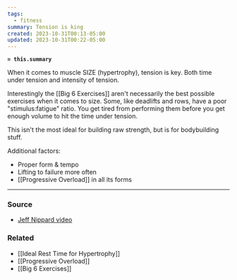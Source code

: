 ```yaml
---
tags:
  - fitness
summary: Tension is king
created: 2023-10-31T00:13-05:00
updated: 2023-10-31T00:22-05:00
---
```

**`= this.summary`**

When it comes to muscle SIZE (hypertrophy), tension is key. Both time under tension and intensity of tension. 

Interestingly the [[Big 6 Exercises]] aren't necessarily the best possible exercises when it comes to size. Some, like deadlifts and rows, have a poor "stimulus:fatigue" ratio. You get tired from performing them before you get enough volume to hit the time under tension.

This isn't the most ideal for building raw strength, but is for bodybuilding stuff.

Additional factors:
- Proper form & tempo
- Lifting to failure more often
- [[Progressive Overload]] in all its forms

---
### Source
- [Jeff Nippard video](https://youtu.be/71op1DQ2gyo?si=a5o7uCaQSqX6taM1)

### Related
- [[Ideal Rest Time for Hypertrophy]]
- [[Progressive Overload]]
- [[Big 6 Exercises]]